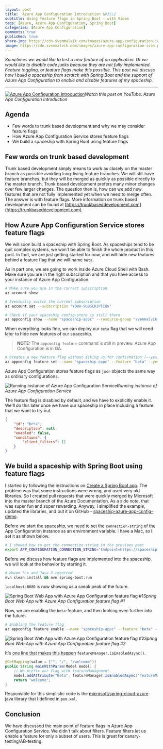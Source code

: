 ```yaml
---
layout: post
title:  Azure App Configuration Introduction &#35;2
subtitle: Using feature flags in Spring Boot - with Video
tags: [Azure, Azure App Configuration, Spring Boot]
categories: [Azure App Configuration]
comments: true
published: true
share-img: https://cdn.svenmalvik.com/images/azure-app-configuration-icon.png
image: https://cdn.svenmalvik.com/images/azure-app-configuration-icon.png
---
```


*Sometimes we would like to test a new feature of an application. Or we would like to disable code junks because they are not fully implemented. Feature toggling, or feature flags make this possible. This post will discuss how I build a spaceship from scratch with Spring Boot and the support of Azure App Configuration to enable and disable features of my spaceship.*

---

[![Azure App Configuration Introduction](https://cdn.svenmalvik.com/images/azure-app-configuration-yt.jpg "Azure App Configuration Introduction")](https://youtu.be/hbCWI9PSsAQ)*Watch this post on YouTube: Azure App Configuration Introduction*

## Agenda

* Few words to trunk based development and why we may consider feature flags
* How Azure App Configuration Service stores feature flags
* We build a spaceship with Spring Boot using feature flags

## Few words on trunk based development

Trunk based development simply means to work as closely on the master branch as possible avoiding long-living feature branches. We will still have feature branches, but they will be merged as quickly as possible directly to the master branch. Trunk based development prefers many minor changes over few larger changes. The question then is, how can we add new features that are not fully implemented yet when we need to merge often. The answer is with feature flags. More information on trunk based development can be found at [https://trunkbaseddevelopment.com](https://trunkbaseddevelopment.com).

## How Azure App Configuration Service stores feature flags

We will soon build a spaceship with Spring Boot. As spaceships tend to be quit complex systems, we won't be able to finish the whole product in this post. In fact, we are just getting started for now, and will hide new features behind a feature flag that we will name `beta`.

As in part one, we are going to work inside Azure Cloud Shell with Bash. Make sure you are in the right subscription and that you have access to your instance of Azure App Configuration.

```bash
# Make sure you are in the correct subscription
az account show

# Eventually switch the current subscription
az account set --subscription "YOUR-SUBSCRIPTION"

# Check if your spaceship config-store is still there
az appconfig show --name "spaceship-appc" --resource-group "svenmalvik-rg"
```

When everything looks fine, we can deploy our `beta` flag that we will need later to hide new features of our spaceship. 

> **NOTE:** The `appconfig feature` command is still in preview. Azure App Configuration is in GA.

```bash
# Creates a new feature flag without asking us for confirmation (--yes)
az appconfig feature set --name "spaceship-appc" --feature "beta" --yes
```

Azure App Configuration stores feature flags as `json` objects the same way as ordinary configurations.

![Running instance of Azure App Configuration Service](https://cdn.svenmalvik.com/images/azure-appconfiguration-feature-flags-0.png)*Running instance of Azure App Configuration Service*

The feature flag is disabled by default, and we have to explicitly enable it. We'll do this later once we have our spaceship in place including a feature that we want to try out.

```json
{
    "id": "beta",
    "description": null,
    "enabled": false,
    "conditions": {
        "client_filters": []
    }
}
```

## We build a spaceship with Spring Boot using feature flags

I started by following the instructions on [Create a Spring Boot app](https://docs.microsoft.com/en-us/azure/azure-app-configuration/quickstart-feature-flag-spring-boot#create-a-spring-boot-app). The problem was that some instructions were wrong, and used very old libraries. So I created pull requests that were quickly merged by Microsoft into the master branch of the Azure Documentation. As a side note, that was super fun and super rewarding. Anyway, I simplified the example, updated the libraries, and put it on GitHub - [spaceship-azure-app-config-demo](https://github.com/svenmalvik/spaceship-azure-app-config-demo).

Before we start the spaceship, we need to set the `connection-string` of the App Configuration instance as an environment variable. I have a Mac, so I set it as shown below.

```bash
# I showed how to get the connection-string in the previous post
export APP_CONFIGURATION_CONNECTION_STRING="Endpoint=https://spaceship-appc.azconfig.io;Id=UCUX-l9-s0:3mLEfWlVSlM29Y6SAecu;Secret=QTbtHe75woUi+UerdNVvJWB+E5XQZ9kdrm9xYIcwaVI="
```

Before we discuss how feature flags are implemented into the spaceship, we will look at the behavior by starting it.

```bash
# Maven 3.x and Java 8 required
mvn clean install && mvn spring-boot:run
```

`localhost:8080` is now showing us a sneak peak of the future.

![Spring Boot Web App with Azure App Configuration feature flag #1](https://cdn.svenmalvik.com/images/azure-appconfiguration-feature-flags-1.png)*Spring Boot Web App with Azure App Configuration feature flag #1*

Now, we are enabling the `beta`-feature, and then looking even further into the future.

```bash
# Enabling the feature flag
az appconfig feature enable --name "spaceship-appc" --feature "beta" --yes
```

![Spring Boot Web App with Azure App Configuration feature flag #2](https://cdn.svenmalvik.com/images/azure-appconfiguration-feature-flags-2.png)*Spring Boot Web App with Azure App Configuration feature flag #2*

It's [one line that makes this happen](https://github.com/svenmalvik/spaceship-azure-app-config-demo/blob/master/src/main/java/com/svenmalvik/spaceship/HelloController.java#L24) `featureManager.isEnabledAsync()`.

```java
@GetMapping(value = {"", "/", "/welcome"})
public String mainWithParam(Model model) {
    // We prefix our flag with featureManagement.
    model.addAttribute("Beta", featureManager.isEnabledAsync("featureManagement.beta").block());
    return "welcome";
}
```

Responsible for this simplistic code is the [microsoft/spring-cloud-azure](https://github.com/microsoft/spring-cloud-azure/tree/master/spring-cloud-azure-feature-management-web)-java library that I defined in `pom.xml`.

## Conclusion

We have discussed the main point of feature flags in Azure App Configuration Service. We didn't talk about filters. Feature filters let us enable a feature for only a subset of users. This is great for canary-testing/AB-testing.
